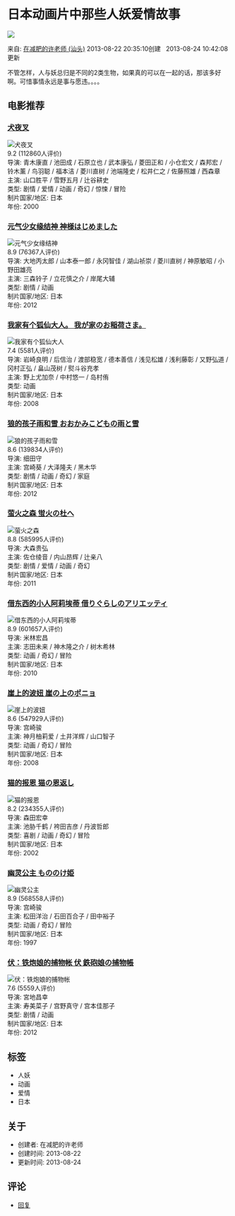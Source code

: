# 日本动画片中那些人妖爱情故事

![](https://img1.doubanio.com/dae/merged_cover/img_handler/doulist_cover/round_rec/2783278-20130824104208)

来自: [在减肥的许老师 (汕头)](https://www.douban.com/people/jzhsu/) 2013-08-22 20:35:10创建   2013-08-24 10:42:08更新

不管怎样，人与妖总归是不同的2类生物，如果真的可以在一起的话，那该多好啊。可惜事情永远是事与愿违。。。。

## 电影推荐

### [犬夜叉](https://movie.douban.com/subject/1464448/)
![犬夜叉](https://img9.doubanio.com/view/photo/s_ratio_poster/public/p1973870186.webp)  
9.2 (112860人评价)  
导演: 青木康直 / 池田成 / 石原立也 / 武本康弘 / 菱田正和 / 小仓宏文 / 森邦宏 / 铃木薰 / 鸟羽聪 / 福本洁 / 菱川直树 / 池端隆史 / 松井仁之 / 佐藤照雄 / 西森章  
主演: 山口胜平 / 雪野五月 / 辻谷耕史  
类型: 剧情 / 爱情 / 动画 / 奇幻 / 惊悚 / 冒险  
制片国家/地区: 日本  
年份: 2000

### [元气少女缘结神 神様はじめました](https://movie.douban.com/subject/10877415/)
![元气少女缘结神](https://img3.doubanio.com/view/photo/s_ratio_poster/public/p1669678053.webp)  
8.9 (76367人评价)  
导演: 大地丙太郎 / 山本泰一郎 / 永冈智佳 / 湖山祯崇 / 菱川直树 / 神原敏昭 / 小野田雄亮  
主演: 三森铃子 / 立花慎之介 / 岸尾大辅  
类型: 剧情 / 动画  
制片国家/地区: 日本  
年份: 2012

### [我家有个狐仙大人。 我が家のお稲荷さま。](https://movie.douban.com/subject/3034771/)
![我家有个狐仙大人](https://img1.doubanio.com/view/photo/s_ratio_poster/public/p2511335359.webp)  
7.4 (5581人评价)  
导演: 岩崎良明 / 后信治 / 渡部稳宽 / 德本善信 / 浅见松雄 / 浅利藤彰 / 又野弘道 / 冈村正弘 / 畠山茂树 / 熨斗谷充孝  
主演: 野上尤加奈 / 中村悠一 / 岛村侑  
类型: 动画  
制片国家/地区: 日本  
年份: 2008

### [狼的孩子雨和雪 おおかみこどもの雨と雪](https://movie.douban.com/subject/7064681/)
![狼的孩子雨和雪](https://img1.doubanio.com/view/photo/s_ratio_poster/public/p1667896544.webp)  
8.6 (139834人评价)  
导演: 细田守  
主演: 宫崎葵 / 大泽隆夫 / 黑木华  
类型: 剧情 / 动画 / 奇幻 / 家庭  
制片国家/地区: 日本  
年份: 2012

### [萤火之森 蛍火の杜へ](https://movie.douban.com/subject/5989818/)
![萤火之森](https://img1.doubanio.com/view/photo/s_ratio_poster/public/p2627847859.webp)  
8.8 (585995人评价)  
导演: 大森贵弘  
主演: 佐仓绫音 / 内山昂辉 / 辻亲八  
类型: 剧情 / 爱情 / 动画 / 奇幻  
制片国家/地区: 日本  
年份: 2011

### [借东西的小人阿莉埃蒂 借りぐらしのアリエッティ](https://movie.douban.com/subject/4202302/)
![借东西的小人阿莉埃蒂](https://img9.doubanio.com/view/photo/s_ratio_poster/public/p617533616.webp)  
8.9 (601657人评价)  
导演: 米林宏昌  
主演: 志田未来 / 神木隆之介 / 树木希林  
类型: 动画 / 奇幻 / 冒险  
制片国家/地区: 日本  
年份: 2010

### [崖上的波妞 崖の上のポニョ](https://movie.douban.com/subject/1959877/)
![崖上的波妞](https://img1.doubanio.com/view/photo/s_ratio_poster/public/p453858009.webp)  
8.6 (547929人评价)  
导演: 宫崎骏  
主演: 神月柚莉爱 / 土井洋辉 / 山口智子  
类型: 动画 / 奇幻 / 冒险  
制片国家/地区: 日本  
年份: 2008

### [猫的报恩 猫の恩返し](https://movie.douban.com/subject/1304970/)
![猫的报恩](https://img9.doubanio.com/view/photo/s_ratio_poster/public/p1613191025.webp)  
8.2 (234355人评价)  
导演: 森田宏幸  
主演: 池胁千鹤 / 袴田吉彦 / 丹波哲郎  
类型: 喜剧 / 动画 / 奇幻 / 冒险  
制片国家/地区: 日本  
年份: 2002

### [幽灵公主 もののけ姫](https://movie.douban.com/subject/1297359/)
![幽灵公主](https://img9.doubanio.com/view/photo/s_ratio_poster/public/p1957593464.webp)  
8.9 (568558人评价)  
导演: 宫崎骏  
主演: 松田洋治 / 石田百合子 / 田中裕子  
类型: 动画 / 奇幻 / 冒险  
制片国家/地区: 日本  
年份: 1997

### [伏：铁炮娘的捕物帐 伏 鉄砲娘の捕物帳](https://movie.douban.com/subject/5377120/)
![伏：铁炮娘的捕物帐](https://img9.doubanio.com/view/photo/s_ratio_poster/public/p1957593464.webp)  
7.6 (5559人评价)  
导演: 宮地昌幸  
主演: 寿美菜子 / 宫野真守 / 宫本佳那子  
类型: 剧情 / 动画  
制片国家/地区: 日本  
年份: 2012

## 标签
- 人妖
- 动画
- 爱情
- 日本

## 关于
- 创建者: 在减肥的许老师
- 创建时间: 2013-08-22
- 更新时间: 2013-08-24

## 评论
- [回复](javascript:void(0);)